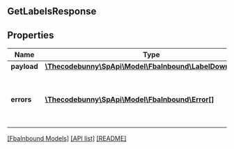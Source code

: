 ## GetLabelsResponse

## Properties

Name | Type | Description | Notes
------------ | ------------- | ------------- | -------------
**payload** | [**\Thecodebunny\SpApi\Model\FbaInbound\LabelDownloadURL**](LabelDownloadURL.md) |  | [optional]
**errors** | [**\Thecodebunny\SpApi\Model\FbaInbound\Error[]**](Error.md) | A list of error responses returned when a request is unsuccessful. | [optional]

[[FbaInbound Models]](../) [[API list]](../../Api) [[README]](../../../README.md)
